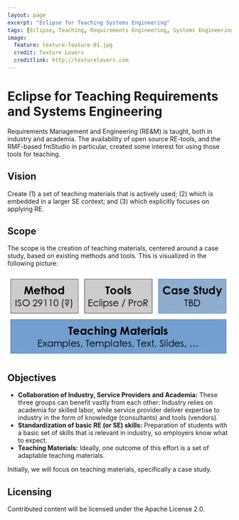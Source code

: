 ```yaml
---
layout: page
excerpt: "Eclipse for Teaching Systems Engineering"
tags: [Eclipse, Teaching, Requirements Engineering, Systems Engineering]
image:
  feature: texture-feature-01.jpg
  credit: Texture Lovers
  creditlink: http://texturelovers.com
---
```


# Eclipse for Teaching Requirements and Systems Engineering

Requirements Management and Engineering (RE&M) is taught, both in industry and academia. The availability of open source RE-tools, and the RMF-based fmStudio in particular, created some interest for using those tools for teaching.

## Vision

Create (1) a set of teaching materials that is actively used; (2) which is embedded in a larger SE context; and (3) which explicitly focuses on applying RE.

## Scope

The scope is the creation of teaching materials, centered around a case study, based on existing methods and tools. This is visualized in the following picture: 

![Scope](images/teaching-overview.png)

## Objectives

*    **Collaboration of Industry, Service Providers and Academia:** These three groups can benefit vastly from each other: Industry relies on academia for skilled labor, while service provider deliver expertise to industry in the form of knowledge (consultants) and tools (vendors).
*    **Standardization of basic RE (or SE) skills:** Preparation of students with a basic set of skills that is relevant in industry, so employers know what to expect.
*    **Teaching Materials:** Ideally, one outcome of this effort is a set of adaptable teaching materials. 

Initially, we will focus on teaching materials, specifically a case study. 

## Licensing

Contributed content will be licensed under the Apache License 2.0.
